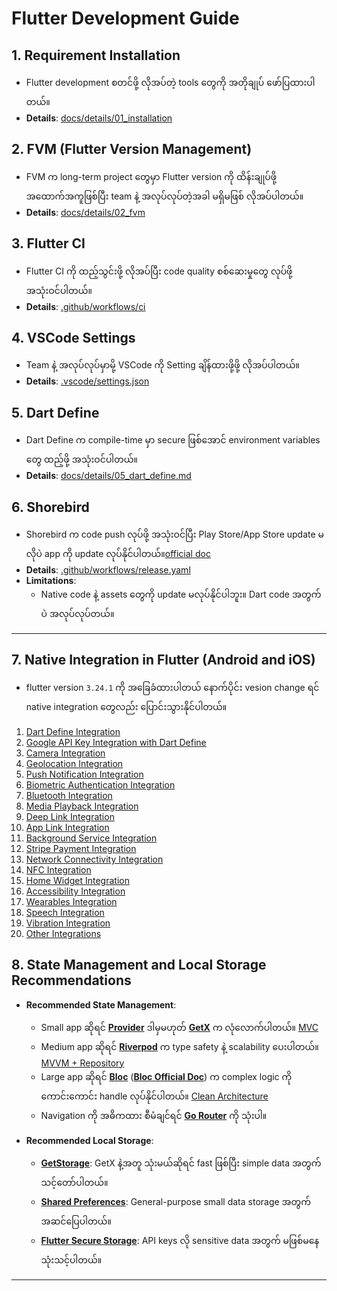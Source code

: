 # Flutter Development Guide

## 1. Requirement Installation

- Flutter development စတင်ဖို့ လိုအပ်တဲ့ tools တွေကို အတိုချုပ် ဖော်ပြထားပါတယ်။
- **Details**: [docs/details/01_installation](docs/details/01_installation.md)

## 2. FVM (Flutter Version Management)

- FVM က long-term project တွေမှာ Flutter version ကို ထိန်းချုပ်ဖို့ အထောက်အကူဖြစ်ပြီး team နဲ့ အလုပ်လုပ်တဲ့အခါ မရှိမဖြစ် လိုအပ်ပါတယ်။
- **Details**: [docs/details/02_fvm](docs/details/02_fvm.md)

## 3. Flutter CI

- Flutter CI ကို ထည့်သွင်းဖို့ လိုအပ်ပြီး code quality စစ်ဆေးမှုတွေ လုပ်ဖို့ အသုံးဝင်ပါတယ်။
- **Details**: [.github/workflows/ci](.github/workflows/ci.yaml)

## 4. VSCode Settings

- Team နဲ့ အလုပ်လုပ်မှာမို့ VSCode ကို Setting ချိန်ထားဖို့ဖို့ လိုအပ်ပါတယ်။
- **Details**: [.vscode/settings.json](.vscode/settings.json)

## 5. Dart Define

- Dart Define က compile-time မှာ secure ဖြစ်အောင် environment variables တွေ ထည့်ဖို့ အသုံးဝင်ပါတယ်။
- **Details**: [docs/details/05_dart_define.md](docs/details/05_dart_define.md)

## 6. Shorebird

- Shorebird က code push လုပ်ဖို့ အသုံးဝင်ပြီး Play Store/App Store update မလိုပဲ app ကို update လုပ်နိုင်ပါတယ်။[official doc](https://docs.shorebird.dev/)
- **Details**: [.github/workflows/release.yaml](.github/workflows/release.yaml)
- **Limitations**:
  - Native code နဲ့ assets တွေကို update မလုပ်နိုင်ပါဘူး။ Dart code အတွက်ပဲ အလုပ်လုပ်တယ်။

---

## 7. Native Integration in Flutter (Android and iOS)

- flutter version `3.24.1` ကို အခြေခံထားပါတယ် နောက်ပိုင်း vesion change ရင် native integration တွေလည်း ပြောင်းသွားနိုင်ပါတယ်။

1. [Dart Define Integration](./docs/native_integrations/01_dart_define.md)
2. [Google API Key Integration with Dart Define](./docs/native_integrations/02_api_key.md)
3. [Camera Integration](./docs/native_integrations/03_camera.md)
4. [Geolocation Integration](./docs/native_integrations/04_geolocation.md)
5. [Push Notification Integration](./docs/native_integrations/05_push_notification.md)
6. [Biometric Authentication Integration](./docs/native_integrations/06_biometric_auth.md)
7. [Bluetooth Integration](./docs/native_integrations/07_bluetooth.md)
8. [Media Playback Integration](./docs/native_integrations/08_playback.md)
9. [Deep Link Integration](./docs/native_integrations/09_deeplink.md)
10. [App Link Integration](./docs/native_integrations/10_applink.md)
11. [Background Service Integration](./docs/native_integrations/11_background_service.md)
12. [Stripe Payment Integration](./docs/native_integrations/12_stripe.md)
13. [Network Connectivity Integration](./docs/native_integrations/13_network_con.md)
14. [NFC Integration](./docs/native_integrations/14_nfc.md)
15. [Home Widget Integration](./docs/native_integrations/15_home_widget.md)
16. [Accessibility Integration](./docs/native_integrations/16_augmented.md)
17. [Wearables Integration](./docs/native_integrations/17_wearables.md)
18. [Speech Integration](./docs/native_integrations/18_speech.md)
19. [Vibration Integration](./docs/native_integrations/19_vibration.md)
20. [Other Integrations](./docs/native_integrations/20_others.md)

## 8. State Management and Local Storage Recommendations

- **Recommended State Management**:

  - Small app ဆိုရင် **[Provider](https://pub.dev/packages/provider)** ဒါမှမဟုတ် **[GetX](https://pub.dev/packages/get)** က လုံလောက်ပါတယ်။ [MVC](docs/details/08_mvc.md)
  - Medium app ဆိုရင် **[Riverpod](https://pub.dev/packages/flutter_riverpod)** က type safety နဲ့ scalability ပေးပါတယ်။ [MVVM + Repository](docs/details/08_mvvm.md)
  - Large app ဆိုရင် **[Bloc](https://pub.dev/packages/flutter_bloc)** (**[Bloc Official Doc](https://bloclibrary.dev/getting-started/)**) က complex logic ကို ကောင်းကောင်း handle လုပ်နိုင်ပါတယ်။ [Clean Architecture](docs/details/08_clean_architecture.md)
  - Navigation ကို အဓိကထား စီမံချင်ရင် **[Go Router](https://pub.dev/packages/go_router)** ကို သုံးပါ။

- **Recommended Local Storage**:
  - **[GetStorage](https://pub.dev/packages/get_storage)**: GetX နဲ့အတူ သုံးမယ်ဆိုရင် fast ဖြစ်ပြီး simple data အတွက် သင့်တော်ပါတယ်။
  - **[Shared Preferences](https://pub.dev/packages/shared_preferences)**: General-purpose small data storage အတွက် အဆင်ပြေပါတယ်။
  - **[Flutter Secure Storage](https://pub.dev/packages/flutter_secure_storage)**: API keys လို sensitive data အတွက် မဖြစ်မနေ သုံးသင့်ပါတယ်။

---
